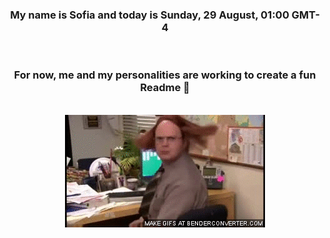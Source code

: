 


<div align="center">
<h3 >My name is Sofia and today is Sunday, 29 August, 01:00 GMT-4</h3><br>
<h3 >For now, me and my personalities are working to create a fun Readme 👋
</h3><br>
<img src='img/dwight.gif' alt='working...'/>
</div>
